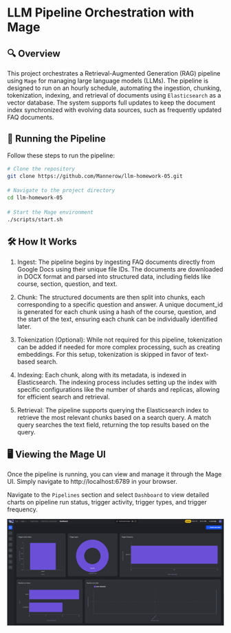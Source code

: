 # LLM Pipeline Orchestration with Mage 

## 🔍 Overview

This project orchestrates a Retrieval-Augmented Generation (RAG) pipeline using `Mage` for managing large language models (LLMs). The pipeline is designed to run on an hourly schedule, automating the ingestion, chunking, tokenization, indexing, and retrieval of documents using `Elasticsearch` as a vector database. The system supports full updates to keep the document index synchronized with evolving data sources, such as frequently updated FAQ documents.

## 🚀 Running the Pipeline

Follow these steps to run the pipeline:

```bash
# Clone the repository
git clone https://github.com/Mannerow/llm-homework-05.git

# Navigate to the project directory
cd llm-homework-05

# Start the Mage environment
./scripts/start.sh
```

## 🛠️ How It Works

1. Ingest: The pipeline begins by ingesting FAQ documents directly from Google Docs using their unique file IDs. The documents are downloaded in DOCX format and parsed into structured data, including fields like course, section, question, and text.

2. Chunk: The structured documents are then split into chunks, each corresponding to a specific question and answer. A unique document_id is generated for each chunk using a hash of the course, question, and the start of the text, ensuring each chunk can be individually identified later.

3. Tokenization (Optional): While not required for this pipeline, tokenization can be added if needed for more complex processing, such as creating embeddings. For this setup, tokenization is skipped in favor of text-based search.

4. Indexing: Each chunk, along with its metadata, is indexed in Elasticsearch. The indexing process includes setting up the index with specific configurations like the number of shards and replicas, allowing for efficient search and retrieval.

5. Retrieval: The pipeline supports querying the Elasticsearch index to retrieve the most relevant chunks based on a search query. A match query searches the text field, returning the top results based on the query.

## 🖥️ Viewing the Mage UI

Once the pipeline is running, you can view and manage it through the Mage UI. Simply navigate to http://localhost:6789 in your browser.

Navigate to the `Pipelines` section and select `Dashboard` to view detailed charts on pipeline run status, trigger activity, trigger types, and trigger frequency.

![Mage Charts](image.png)

